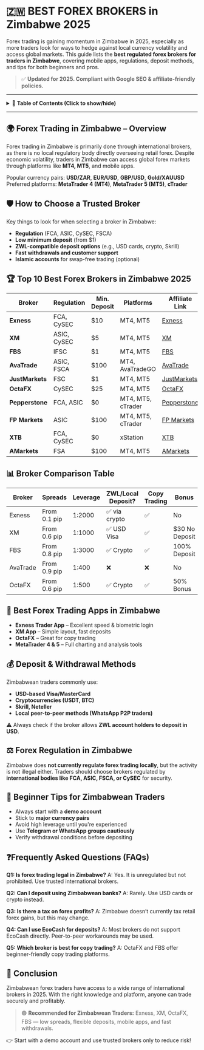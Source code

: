 # 🇿🇼 BEST FOREX BROKERS in Zimbabwe 2025

Forex trading is gaining momentum in Zimbabwe in 2025, especially as more traders look for ways to hedge against local currency volatility and access global markets. This guide lists the **best regulated forex brokers for traders in Zimbabwe**, covering mobile apps, regulations, deposit methods, and tips for both beginners and pros.

> ✅ **Updated for 2025. Compliant with Google SEO & affiliate-friendly policies.**

---

<details>
<summary>📂 <strong>Table of Contents (Click to show/hide)</strong></summary>

* [🌍 Forex Trading in Zimbabwe – Overview](#forex-trading-in-zimbabwe--overview)
* [🛡️ How to Choose a Trusted Broker](#how-to-choose-a-trusted-broker)
* [🏆 Top 10 Best Forex Brokers in Zimbabwe 2025](#top-10-best-forex-brokers-in-zimbabwe-2025)
* [📊 Broker Comparison Table](#broker-comparison-table)
* [📱 Best Forex Trading Apps in Zimbabwe](#best-forex-trading-apps-in-zimbabwe)
* [💰 Deposit & Withdrawal Methods](#deposit--withdrawal-methods)
* [⚖️ Forex Regulation in Zimbabwe](#forex-regulation-in-zimbabwe)
* [🧠 Beginner Tips for Zimbabwean Traders](#beginner-tips-for-zimbabwean-traders)
* [❓Frequently Asked Questions (FAQs)](#frequently-asked-questions-faqs)
* [📌 Conclusion](#conclusion)

</details>

---

## 🌍 Forex Trading in Zimbabwe – Overview

Forex trading in Zimbabwe is primarily done through international brokers, as there is no local regulatory body directly overseeing retail forex. Despite economic volatility, traders in Zimbabwe can access global forex markets through platforms like **MT4, MT5**, and mobile apps.

Popular currency pairs: **USD/ZAR**, **EUR/USD**, **GBP/USD**, **Gold/XAUUSD**
Preferred platforms: **MetaTrader 4 (MT4)**, **MetaTrader 5 (MT5)**, **cTrader**

## 🛡️ How to Choose a Trusted Broker

Key things to look for when selecting a broker in Zimbabwe:

* **Regulation** (FCA, ASIC, CySEC, FSCA)
* **Low minimum deposit** (from \$1)
* **ZWL-compatible deposit options** (e.g., USD cards, crypto, Skrill)
* **Fast withdrawals and customer support**
* **Islamic accounts** for swap-free trading (optional)

## 🏆 Top 10 Best Forex Brokers in Zimbabwe 2025

| Broker          | Regulation  | Min. Deposit | Platforms         | Affiliate Link                                                                                         |
| --------------- | ----------- | ------------ | ----------------- | ------------------------------------------------------------------------------------------------------ |
| **Exness**      | FCA, CySEC  | \$10         | MT4, MT5          | [Exness](https://one.exnesstrack.org/a/english23)                                                      |
| **XM**          | ASIC, CySEC | \$5          | MT4, MT5          | [XM](https://clicks.pipaffiliates.com/c?c=589901&l=en&p=0)                                             |
| **FBS**         | IFSC        | \$1          | MT4, MT5          | [FBS](https://fbs.partners?ibl=587836&ibp=21398815)                                                    |
| **AvaTrade**    | ASIC, FSCA  | \$100        | MT4, AvaTradeGO   | [AvaTrade](https://www.avatrade.com?versionId=10301&tag=194438)                                        |
| **JustMarkets** | FSC         | \$1          | MT4, MT5          | [JustMarkets](https://one.justmarkets.link/a/79iqw0j6nj)                                               |
| **OctaFX**      | CySEC       | \$25         | MT4, MT5          | [OctaFX](https://my.octafx.com/open-account/?refid=ib35647800)                                         |
| **Pepperstone** | FCA, ASIC   | \$0          | MT4, MT5, cTrader | [Pepperstone](https://trk.pepperstonepartners.com/aff_c?offer_id=367&aff_id=33954)                     |
| **FP Markets**  | ASIC        | \$100        | MT4, MT5, cTrader | [FP Markets](https://www.fpmarkets.com/?redir=stv&fpm-affiliate-utm-source=IB&fpm-affiliate-agt=56244) |
| **XTB**         | FCA, CySEC  | \$0          | xStation          | [XTB](https://link-pso.xtb.com/pso/zrUCY)                                                              |
| **AMarkets**    | FSA         | \$100        | MT4, MT5          | [AMarkets](https://amarketstrading.co/?g=WNRAN9)                                                       |

## 📊 Broker Comparison Table

| Broker   | Spreads      | Leverage | ZWL/Local Deposit? | Copy Trading | Bonus           |
| -------- | ------------ | -------- | ------------------ | ------------ | --------------- |
| Exness   | From 0.1 pip | 1:2000   | ✅ via crypto       | ✅            | No              |
| XM       | From 0.6 pip | 1:1000   | ✅ USD Visa         | ✅            | \$30 No Deposit |
| FBS      | From 0.8 pip | 1:3000   | ✅ Crypto           | ✅            | 100% Deposit    |
| AvaTrade | From 0.9 pip | 1:400    | ❌                  | ❌            | No              |
| OctaFX   | From 0.6 pip | 1:500    | ✅ Crypto           | ✅            | 50% Bonus       |

## 📱 Best Forex Trading Apps in Zimbabwe

* **Exness Trader App** – Excellent speed & biometric login
* **XM App** – Simple layout, fast deposits
* **OctaFX** – Great for copy trading
* **MetaTrader 4 & 5** – Full charting and analysis tools

## 💰 Deposit & Withdrawal Methods

Zimbabwean traders commonly use:

* **USD-based Visa/MasterCard**
* **Cryptocurrencies (USDT, BTC)**
* **Skrill, Neteller**
* **Local peer-to-peer methods (WhatsApp P2P traders)**

⚠️ Always check if the broker allows **ZWL account holders to deposit in USD**.

## ⚖️ Forex Regulation in Zimbabwe

Zimbabwe does **not currently regulate forex trading locally**, but the activity is not illegal either. Traders should choose brokers regulated by **international bodies like FCA, ASIC, FSCA, or CySEC** for security.

## 🧠 Beginner Tips for Zimbabwean Traders

* Always start with a **demo account**
* Stick to **major currency pairs**
* Avoid high leverage until you're experienced
* Use **Telegram or WhatsApp groups cautiously**
* Verify withdrawal conditions before depositing

## ❓Frequently Asked Questions (FAQs)

**Q1: Is forex trading legal in Zimbabwe?**
A: Yes. It is unregulated but not prohibited. Use trusted international brokers.

**Q2: Can I deposit using Zimbabwean banks?**
A: Rarely. Use USD cards or crypto instead.

**Q3: Is there a tax on forex profits?**
A: Zimbabwe doesn’t currently tax retail forex gains, but this may change.

**Q4: Can I use EcoCash for deposits?**
A: Most brokers do not support EcoCash directly. Peer-to-peer workarounds may be used.

**Q5: Which broker is best for copy trading?**
A: OctaFX and FBS offer beginner-friendly copy trading platforms.

## 📌 Conclusion

Zimbabwean forex traders have access to a wide range of international brokers in 2025. With the right knowledge and platform, anyone can trade securely and profitably.

> 🟢 **Recommended for Zimbabwean Traders:** Exness, XM, OctaFX, FBS — low spreads, flexible deposits, mobile apps, and fast withdrawals.

👉 Start with a demo account and use trusted brokers only to reduce risk!
